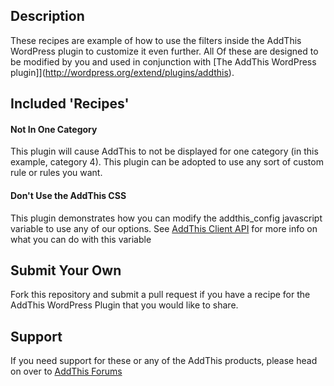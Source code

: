 ## Description

These recipes are example of how to use the filters inside the AddThis WordPress plugin to customize it even further. All Of these are designed to be modified by you and used in conjunction with [The AddThis WordPress plugin]](http://wordpress.org/extend/plugins/addthis).

## Included 'Recipes'

#### Not In One Category
This plugin will cause AddThis to not be displayed for one category (in this example, category 4). This plugin can be adopted to use any sort of custom rule or rules you want.   

#### Don't Use the AddThis CSS

This plugin demonstrates how you can modify the addthis_config javascript variable to use any of our options.  See [AddThis Client API](http://www.addthis.com/help/client-api) for more info on what you can do with this variable

## Submit Your Own

Fork this repository and submit a pull request if you have a recipe for the AddThis WordPress Plugin that you would like to share.

## Support

If you need support for these or any of the AddThis products, please head on over to [AddThis Forums](http://www.addthis.com/forum)
